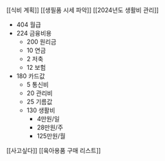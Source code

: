 [[식비 계획]]
[[생필품 시세 파악]]
[[2024년도 생활비 관리]]

- 404 월급
- 224 금융비용
	- 200 원리금
	- 10 연금
	- 2 저축
	- 12 보험
- 180 카드값
	- 5 통신비
	- 20 관리비
	- 25 기름값
	- 130 생활비 
		- 4만원/일
		- 28만원/주
		- 125만원/월

[[사고싶다]]
[[육아용품 구매 리스트]]